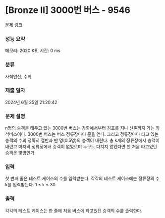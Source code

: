 # [Bronze II] 3000번 버스 - 9546 

[문제 링크](https://www.acmicpc.net/problem/9546) 

### 성능 요약

메모리: 2020 KB, 시간: 0 ms

### 분류

사칙연산, 수학

### 제출 일자

2024년 6월 25일 21:20:42

### 문제 설명

<p>n명의 승객을 태우고 있는 3000번 버스는 강화에서부터 김포를 지나 신촌까지 가는 좌석버스이다. 3000번 버스는 버스 정류장마다 문을 연다. 그리고 정류장마다 타고 있는 승객의 수의 정확히 절반과 반 명(0.5명)의 승객이 내린다. 총 k개의 정류장에서 승객이 내렸고 마지막 정류장에서 승객이 없었으며 누구도 다치지 않았다면 맨 처음 타고있던 승객은 몇명인가.</p>

### 입력 

 <p>첫 번째 줄은 테스트 케이스의 수를 입력받는다. 각각의 테스트 케이스에는 정류장의 수 k를 입력받는다. 1 ≤ k ≤ 30.</p>

### 출력 

 <p>각각의 테스트 케이스는 한 줄에 처음 버스에 타고있던 승객의 수를 출력한다.</p>

